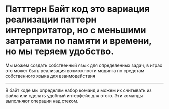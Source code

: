# Патттерн Байт код это вариация реализации паттерн интерпритатор, но с меньшими затратами по памяти и времени, но мы теряем удобство.
Мы можем создать собственный язык для определенных задач, в играх это может быть реализация возможности модинга по средстам собственного языка для взаимодействия
***
В байт коде мы определям набор команд и можем их считывать из файла или сделать удобный интерфейс для этого. Эти команды выполняют операции над стеком. 

